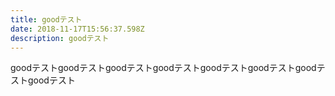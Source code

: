```yaml
---
title: goodテスト
date: 2018-11-17T15:56:37.598Z
description: goodテスト
---
```

goodテストgoodテストgoodテストgoodテストgoodテストgoodテストgoodテストgoodテスト
